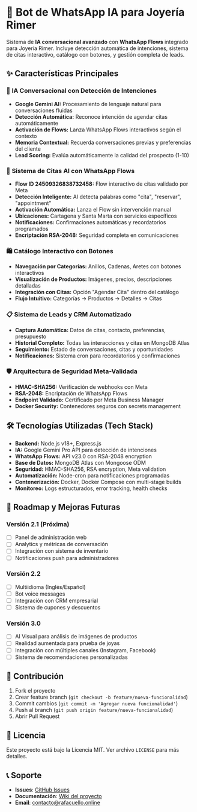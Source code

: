 # 💎 Bot de WhatsApp IA para Joyería Rimer

Sistema de **IA conversacional avanzado** con **WhatsApp Flows** integrado para Joyería Rimer. Incluye detección automática de intenciones, sistema de citas interactivo, catálogo con botones, y gestión completa de leads.

## ✨ Características Principales

### 🤖 **IA Conversacional con Detección de Intenciones**
*   **Google Gemini AI:** Procesamiento de lenguaje natural para conversaciones fluidas
*   **Detección Automática:** Reconoce intención de agendar citas automáticamente
*   **Activación de Flows:** Lanza WhatsApp Flows interactivos según el contexto
*   **Memoria Contextual:** Recuerda conversaciones previas y preferencias del cliente
*   **Lead Scoring:** Evalúa automáticamente la calidad del prospecto (1-10)

### 📅 **Sistema de Citas AI con WhatsApp Flows**
*   **Flow ID 24509326838732458:** Flow interactivo de citas validado por Meta
*   **Detección Inteligente:** AI detecta palabras como "cita", "reservar", "appointment"
*   **Activación Automática:** Lanza el Flow sin intervención manual
*   **Ubicaciones:** Cartagena y Santa Marta con servicios específicos
*   **Notificaciones:** Confirmaciones automáticas y recordatorios programados
*   **Encriptación RSA-2048:** Seguridad completa en comunicaciones

### 🛍️ **Catálogo Interactivo con Botones**
*   **Navegación por Categorías:** Anillos, Cadenas, Aretes con botones interactivos
*   **Visualización de Productos:** Imágenes, precios, descripciones detalladas
*   **Integración con Citas:** Opción "Agendar Cita" dentro del catálogo
*   **Flujo Intuitivo:** Categorías → Productos → Detalles → Citas

### 📋 **Sistema de Leads y CRM Automatizado**
*   **Captura Automática:** Datos de citas, contacto, preferencias, presupuesto
*   **Historial Completo:** Todas las interacciones y citas en MongoDB Atlas
*   **Seguimiento:** Estado de conversaciones, citas y oportunidades
*   **Notificaciones:** Sistema cron para recordatorios y confirmaciones

### 🛡️ **Arquitectura de Seguridad Meta-Validada**
*   **HMAC-SHA256:** Verificación de webhooks con Meta
*   **RSA-2048:** Encriptación de WhatsApp Flows
*   **Endpoint Validado:** Certificado por Meta Business Manager
*   **Docker Security:** Contenedores seguros con secrets management

## 🛠️ Tecnologías Utilizadas (Tech Stack)

*   **Backend:** Node.js v18+, Express.js
*   **IA:** Google Gemini Pro API para detección de intenciones
*   **WhatsApp Flows:** API v23.0 con RSA-2048 encryption
*   **Base de Datos:** MongoDB Atlas con Mongoose ODM
*   **Seguridad:** HMAC-SHA256, RSA encryption, Meta validation
*   **Automatización:** Node-cron para notificaciones programadas
*   **Contenerización:** Docker, Docker Compose con multi-stage builds
*   **Monitoreo:** Logs estructurados, error tracking, health checks

## 🚀 Roadmap y Mejoras Futuras

### **Versión 2.1** (Próxima)
- [ ] Panel de administración web
- [ ] Analytics y métricas de conversación
- [ ] Integración con sistema de inventario
- [ ] Notificaciones push para administradores

### **Versión 2.2**
- [ ] Multiidioma (Inglés/Español)
- [ ] Bot voice messages
- [ ] Integración con CRM empresarial
- [ ] Sistema de cupones y descuentos

### **Versión 3.0**
- [ ] AI Visual para análisis de imágenes de productos
- [ ] Realidad aumentada para prueba de joyas
- [ ] Integración con múltiples canales (Instagram, Facebook)
- [ ] Sistema de recomendaciones personalizadas

## 🤝 Contribución

1. Fork el proyecto
2. Crear feature branch (`git checkout -b feature/nueva-funcionalidad`)
3. Commit cambios (`git commit -m 'Agregar nueva funcionalidad'`)
4. Push al branch (`git push origin feature/nueva-funcionalidad`)
5. Abrir Pull Request

## 📄 Licencia

Este proyecto está bajo la Licencia MIT. Ver archivo `LICENSE` para más detalles.

## 📞 Soporte

- **Issues**: [GitHub Issues](https://github.com/DataGooArt/joyeriarimer-bot/issues)
- **Documentación**: [Wiki del proyecto](https://github.com/DataGooArt/joyeriarimer-bot/wiki)
- **Email**: contacto@rafacuello.online
